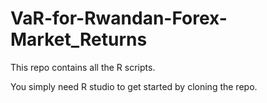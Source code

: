 # VaR-for-Rwandan-Forex-Market_Returns
This repo contains all the R scripts.

You simply need R studio to get started by cloning the repo.
